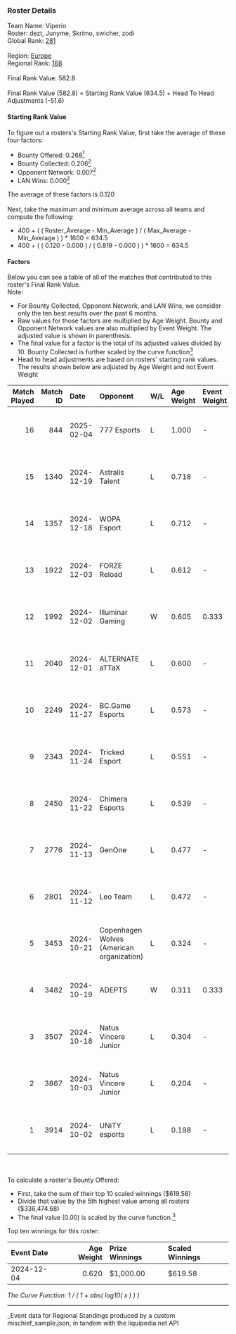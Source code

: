 ### Roster Details<br />
Team Name: Viperio<br />
Roster: dezt, Junyme, Skrimo, swicher, zodi<br />
Global Rank: [281](../../standings_global_2025_03_01.md)<br />
<br />
Region: [Europe]( ../../standings_europe_2025_03_01.md)<br />
Regional Rank: [168]( ../../standings_europe_2025_03_01.md)<br />
<br />
Final Rank Value:  582.8<br />
<br />
Final Rank Value (582.8) = Starting Rank Value (634.5) + Head To Head Adjustments (-51.6)<br />

#### Starting Rank Value<br />
To figure out a rosters's Starting Rank Value, first take the average of these four factors:<br />
- Bounty Offered: 0.268[<sup>1</sup>](#table2)
- Bounty Collected: 0.206[<sup>2</sup>](#table1)
- Opponent Network: 0.007[<sup>2</sup>](#table1)
- LAN Wins: 0.000[<sup>2</sup>](#table1)

The average of these factors is 0.120<br />
<br />
Next, take the maximum and minimum average across all teams and compute the following:<br />
- 400 + ( ( Roster_Average - Min_Average ) / ( Max_Average - Min_Average ) ) * 1600 = 634.5
- 400 + ( ( 0.120 - 0.000 ) / ( 0.819 - 0.000 ) ) * 1600 = 634.5


#### Factors<br />
Below you can see a table of all of the matches that contributed to this roster's Final Rank Value.<br />
Note:<br />

- For Bounty Collected, Opponent Network, and LAN Wins, we consider only the ten best results over the past 6 months.
- Raw values for those factors are multiplied by Age Weight. Bounty and Opponent Network values are also multiplied by Event Weight. The adjusted value is shown in parenthesis.
- The final value for a factor is the total of its adjusted values divided by 10. Bounty Collected is further scaled by the curve function[<sup>3</sup>](#curveFunction)
- Head to head adjustments are based on rosters' starting rank values. The results shown below are adjusted by Age Weight and not Event Weight
<span id="table1"></span><br />


| Match Played | Match ID | Date       | Opponent                                  | W/L | Age Weight | Event Weight | Bounty Collected | Opponent Network | LAN Wins  | H2H Adj. | Roster                               |
| -: | -: | :- | :- | :- | :- | :- | :- | :- | :- | -: | :- |
|           16 |      844 | 2025-02-04 | 777 Esports                               | L   | 1.000      | -            | -                | -                | -         |   -15.27 | dezt, Junyme, Skrimo, swicher, zodi  |
|           15 |     1340 | 2024-12-19 | Astralis Talent                           | L   | 0.718      | -            | -                | -                | -         |    -8.88 | dezt, shyyne, Skrimo, swicher, zodi  |
|           14 |     1357 | 2024-12-18 | WOPA Esport                               | L   | 0.712      | -            | -                | -                | -         |    -5.95 | dezt, shyyne, Skrimo, swicher, zodi  |
|           13 |     1922 | 2024-12-03 | FORZE Reload                              | L   | 0.612      | -            | -                | -                | -         |    -6.66 | dezt, shyyne, Skrimo, swicher, zodi  |
|           12 |     1992 | 2024-12-02 | Illuminar Gaming                          | W   | 0.605      | 0.333        | 0.007 (0.001)    | 0.301 (0.061)    | 0 (0.000) |    13.51 | dezt, shyyne, Skrimo, swicher, zodi  |
|           11 |     2040 | 2024-12-01 | ALTERNATE aTTaX                           | L   | 0.600      | -            | -                | -                | -         |    -3.16 | dezt, shyyne, Skrimo, swicher, zodi  |
|           10 |     2249 | 2024-11-27 | BC.Game Esports                           | L   | 0.573      | -            | -                | -                | -         |    -4.86 | dezt, shyyne, Skrimo, swicher, zodi  |
|            9 |     2343 | 2024-11-24 | Tricked Esport                            | L   | 0.551      | -            | -                | -                | -         |    -4.23 | dezt, Silence, Skrimo, swicher, zodi |
|            8 |     2450 | 2024-11-22 | Chimera Esports                           | L   | 0.539      | -            | -                | -                | -         |    -3.58 | dezt, Silence, Skrimo, swicher, zodi |
|            7 |     2776 | 2024-11-13 | GenOne                                    | L   | 0.477      | -            | -                | -                | -         |    -4.65 | dezt, Silence, Skrimo, swicher, zodi |
|            6 |     2801 | 2024-11-12 | Leo Team                                  | L   | 0.472      | -            | -                | -                | -         |    -4.43 | dezt, Silence, Skrimo, swicher, zodi |
|            5 |     3453 | 2024-10-21 | Copenhagen Wolves (American organization) | L   | 0.324      | -            | -                | -                | -         |    -2.54 | dezt, shyyne, Skrimo, swicher, zodi  |
|            4 |     3482 | 2024-10-19 | ADEPTS                                    | W   | 0.311      | 0.333        | 0.000 (0.000)    | 0.043 (0.004)    | 0 (0.000) |     3.32 | dezt, shyyne, Skrimo, swicher, zodi  |
|            3 |     3507 | 2024-10-18 | Natus Vincere Junior                      | L   | 0.304      | -            | -                | -                | -         |    -1.36 | dezt, shyyne, Skrimo, swicher, zodi  |
|            2 |     3867 | 2024-10-03 | Natus Vincere Junior                      | L   | 0.204      | -            | -                | -                | -         |    -0.94 | dezt, shyyne, Skrimo, swicher, zodi  |
|            1 |     3914 | 2024-10-02 | UNiTY esports                             | L   | 0.198      | -            | -                | -                | -         |    -1.94 | dezt, shyyne, Skrimo, swicher, zodi  |

<br />
<span id="table2"></span><br />
To calculate a roster's Bounty Offered:<br />

- First, take the sum of their top 10 scaled winnings ($619.58)
- Divide that value by the 5th highest value among all rosters ($336,474.68)
- The final value (0.00) is scaled by the curve function.[<sup>3</sup>](#curveFunction)

Top ten winnings for this roster:<br />

| Event Date | Age Weight | Prize Winnings | Scaled Winnings |
| :- | -: | :- | :- |
| 2024-12-04 |      0.620 | $1,000.00      | $619.58         |


<span id="curveFunction"></span>_The Curve Function: 1 / ( 1 + abs( log10( x ) ) )_<br />

---
_Event data for Regional Standings produced by a custom mischief_sample.json, in tandem with the liquipedia.net API<br />
